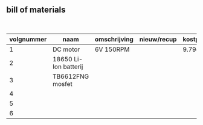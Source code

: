 ## bill of materials
<br />

|volgnummer|naam|omschrijving|nieuw/recup|kostprijs/stuk|aantal|subtotaal|
|----------|----|------------|-----------|---------|------|---------|
|         1| DC motor                       |  6V 150RPM           |           |  9.79euro          |  2    |    19.58euro     |
|         2|    18650 Li-Ion batterij       |                      |           |                    |  2    |                  |
|         3|    TB6612FNG mosfet            |                      |           |                    |  1    |                  |
|         4|                                |                      |           |                    |       |                  |
|         5|                                |                      |           |                    |       |                  |
|         6|                                |                      |           |                    |       |                  |
